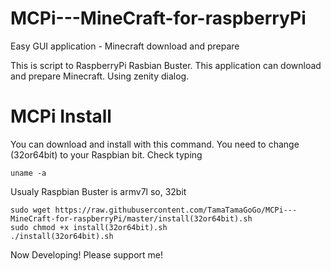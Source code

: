 # MCPi---MineCraft-for-raspberryPi
Easy GUI application - Minecraft download and prepare 

This is script to RaspberryPi Rasbian Buster.
This application can download and prepare Minecraft.
Using zenity dialog.

# MCPi Install
You can download and install with this command. 
You need to change (32or64bit) to your Raspbian bit.
Check typing


    uname -a

Usualy Raspbian Buster is armv7l so, 32bit

    sudo wget https://raw.githubusercontent.com/TamaTamaGoGo/MCPi---MineCraft-for-raspberryPi/master/install(32or64bit).sh
    sudo chmod +x install(32or64bit).sh
    ./install(32or64bit).sh
    

Now Developing!
Please support me!
